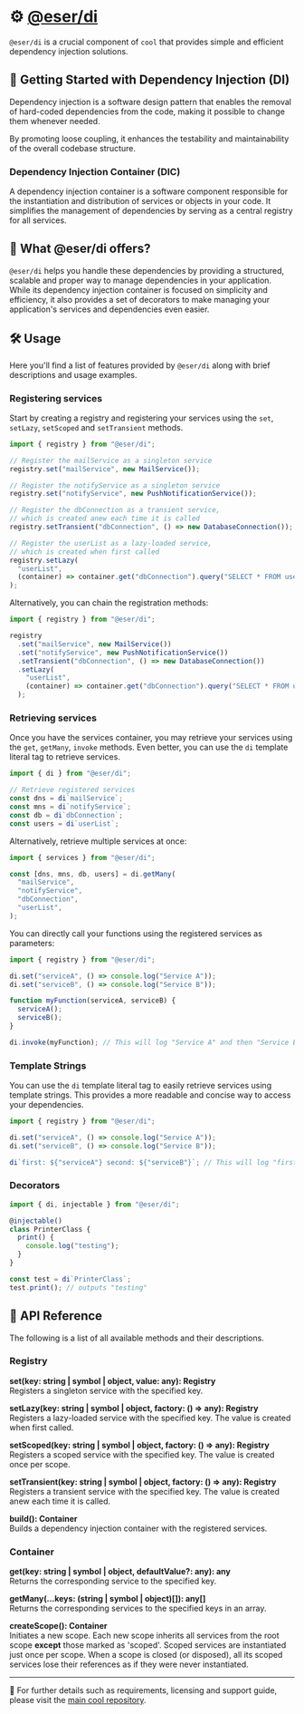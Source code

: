 # ⚙️ [@eser/di](./)

`@eser/di` is a crucial component of `cool` that provides simple and efficient
dependency injection solutions.

## 🚀 Getting Started with Dependency Injection (DI)

Dependency injection is a software design pattern that enables the removal of
hard-coded dependencies from the code, making it possible to change them
whenever needed.

By promoting loose coupling, it enhances the testability and maintainability of
the overall codebase structure.

### Dependency Injection Container (DIC)

A dependency injection container is a software component responsible for the
instantiation and distribution of services or objects in your code. It
simplifies the management of dependencies by serving as a central registry for
all services.

## 🤔 What @eser/di offers?

`@eser/di` helps you handle these dependencies by providing a structured,
scalable and proper way to manage dependencies in your application. While its
dependency injection container is focused on simplicity and efficiency, it also
provides a set of decorators to make managing your application's services and
dependencies even easier.

## 🛠 Usage

Here you'll find a list of features provided by `@eser/di` along with brief
descriptions and usage examples.

### Registering services

Start by creating a registry and registering your services using the `set`,
`setLazy`, `setScoped` and `setTransient` methods.

```js
import { registry } from "@eser/di";

// Register the mailService as a singleton service
registry.set("mailService", new MailService());

// Register the notifyService as a singleton service
registry.set("notifyService", new PushNotificationService());

// Register the dbConnection as a transient service,
// which is created anew each time it is called
registry.setTransient("dbConnection", () => new DatabaseConnection());

// Register the userList as a lazy-loaded service,
// which is created when first called
registry.setLazy(
  "userList",
  (container) => container.get("dbConnection").query("SELECT * FROM users"),
);
```

Alternatively, you can chain the registration methods:

```js
import { registry } from "@eser/di";

registry
  .set("mailService", new MailService())
  .set("notifyService", new PushNotificationService())
  .setTransient("dbConnection", () => new DatabaseConnection())
  .setLazy(
    "userList",
    (container) => container.get("dbConnection").query("SELECT * FROM users"),
  );
```

### Retrieving services

Once you have the services container, you may retrieve your services using the
`get`, `getMany`, `invoke` methods. Even better, you can use the `di` template
literal tag to retrieve services.

```js
import { di } from "@eser/di";

// Retrieve registered services
const dns = di`mailService`;
const mns = di`notifyService`;
const db = di`dbConnection`;
const users = di`userList`;
```

Alternatively, retrieve multiple services at once:

```js
import { services } from "@eser/di";

const [dns, mns, db, users] = di.getMany(
  "mailService",
  "notifyService",
  "dbConnection",
  "userList",
);
```

You can directly call your functions using the registered services as
parameters:

```js
import { registry } from "@eser/di";

di.set("serviceA", () => console.log("Service A"));
di.set("serviceB", () => console.log("Service B"));

function myFunction(serviceA, serviceB) {
  serviceA();
  serviceB();
}

di.invoke(myFunction); // This will log "Service A" and then "Service B"
```

### Template Strings

You can use the `di` template literal tag to easily retrieve services using
template strings. This provides a more readable and concise way to access your
dependencies.

```js
import { registry } from "@eser/di";

di.set("serviceA", () => console.log("Service A"));
di.set("serviceB", () => console.log("Service B"));

di`first: ${"serviceA"} second: ${"serviceB"}`; // This will log "first: Service A second: Service B"
```

### Decorators

```js
import { di, injectable } from "@eser/di";

@injectable()
class PrinterClass {
  print() {
    console.log("testing");
  }
}

const test = di`PrinterClass`;
test.print(); // outputs "testing"
```

## 📕 API Reference

The following is a list of all available methods and their descriptions.

### Registry

**set(key: string | symbol | object, value: any): Registry**\
Registers a singleton service with the specified key.

**setLazy(key: string | symbol | object, factory: () => any): Registry**\
Registers a lazy-loaded service with the specified key. The value is created
when first called.

**setScoped(key: string | symbol | object, factory: () => any): Registry**\
Registers a scoped service with the specified key. The value is created once per
scope.

**setTransient(key: string | symbol | object, factory: () => any): Registry**\
Registers a transient service with the specified key. The value is created anew
each time it is called.

**build(): Container**\
Builds a dependency injection container with the registered services.

### Container

**get(key: string | symbol | object, defaultValue?: any): any**\
Returns the corresponding service to the specified key.

**getMany(...keys: (string | symbol | object)[]): any[]**\
Returns the corresponding services to the specified keys in an array.

**createScope(): Container**\
Initiates a new scope. Each new scope inherits all services from the root scope
**except** those marked as 'scoped'. Scoped services are instantiated just once
per scope. When a scope is closed (or disposed), all its scoped services lose
their references as if they were never instantiated.

---

🔗 For further details such as requirements, licensing and support guide, please
visit the [main cool repository](https://github.com/eser/cool).
